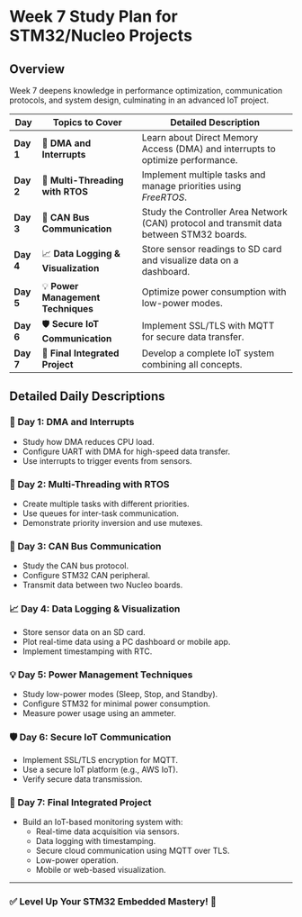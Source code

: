 # Week 7 Study Plan for STM32/Nucleo Projects

## Overview
Week 7 deepens knowledge in performance optimization, communication protocols, and system design, culminating in an advanced IoT project.

| **Day** | **Topics to Cover** | **Detailed Description** |
|--------|---------------------|-------------------------|
| **Day 1** | 🚀 **DMA and Interrupts** | Learn about Direct Memory Access (DMA) and interrupts to optimize performance. |
| **Day 2** | 🧵 **Multi-Threading with RTOS** | Implement multiple tasks and manage priorities using *FreeRTOS*. |
| **Day 3** | 📡 **CAN Bus Communication** | Study the Controller Area Network (CAN) protocol and transmit data between STM32 boards. |
| **Day 4** | 📈 **Data Logging & Visualization** | Store sensor readings to SD card and visualize data on a dashboard. |
| **Day 5** | 💡 **Power Management Techniques** | Optimize power consumption with low-power modes. |
| **Day 6** | 🛡️ **Secure IoT Communication** | Implement SSL/TLS with MQTT for secure data transfer. |
| **Day 7** | 📝 **Final Integrated Project** | Develop a complete IoT system combining all concepts. |

## Detailed Daily Descriptions
### 🚀 Day 1: DMA and Interrupts
- Study how DMA reduces CPU load.
- Configure UART with DMA for high-speed data transfer.
- Use interrupts to trigger events from sensors.

### 🧵 Day 2: Multi-Threading with RTOS
- Create multiple tasks with different priorities.
- Use queues for inter-task communication.
- Demonstrate priority inversion and use mutexes.

### 📡 Day 3: CAN Bus Communication
- Study the CAN bus protocol.
- Configure STM32 CAN peripheral.
- Transmit data between two Nucleo boards.

### 📈 Day 4: Data Logging & Visualization
- Store sensor data on an SD card.
- Plot real-time data using a PC dashboard or mobile app.
- Implement timestamping with RTC.

### 💡 Day 5: Power Management Techniques
- Study low-power modes (Sleep, Stop, and Standby).
- Configure STM32 for minimal power consumption.
- Measure power usage using an ammeter.

### 🛡️ Day 6: Secure IoT Communication
- Implement SSL/TLS encryption for MQTT.
- Use a secure IoT platform (e.g., AWS IoT).
- Verify secure data transmission.

### 📝 Day 7: Final Integrated Project
- Build an IoT-based monitoring system with:
  - Real-time data acquisition via sensors.
  - Data logging with timestamping.
  - Secure cloud communication using MQTT over TLS.
  - Low-power operation.
  - Mobile or web-based visualization.

---
### ✅ Level Up Your STM32 Embedded Mastery! 🚀
